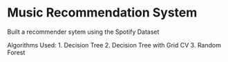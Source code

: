 # Music Recommendation System

Built a recommender sytem using the Spotify Dataset

Algorithms Used: 
      1. Decision Tree
      2. Decision Tree with Grid CV
      3. Random Forest
